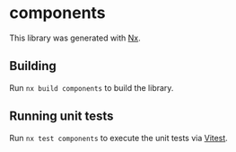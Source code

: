 # components

This library was generated with [Nx](https://nx.dev).

## Building

Run `nx build components` to build the library.

## Running unit tests

Run `nx test components` to execute the unit tests via [Vitest](https://vitest.dev/).
